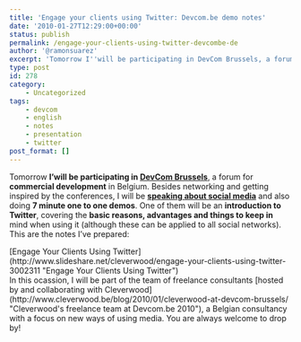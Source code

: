 ```yaml
---
title: 'Engage your clients using Twitter: Devcom.be demo notes'
date: '2010-01-27T12:29:00+00:00'
status: publish
permalink: /engage-your-clients-using-twitter-devcombe-de
author: '@ramonsuarez'
excerpt: 'Tomorrow I''will be participating in DevCom Brussels, a forum for commercial development in Belgium. Besides networking and getting inspired by the conferences, I will be speaking about social media and also doing 7 minute one to one demos. One of ...'
type: post
id: 278
category:
    - Uncategorized
tags:
    - devcom
    - english
    - notes
    - presentation
    - twitter
post_format: []
---
```

Tomorrow **I’will be participating in [DevCom Brussels](http://www.devcom.be "DevCom Brussels")**, a forum for **commercial development** in Belgium. Besides networking and getting inspired by the conferences, I will be [**speaking about social media**](http://www.devcom.be/conferences_content/155032/blogs-social-networks-instant-messaging-video-geo-localisation-m-business-a-revolution-is-walking-how-to-integrate-those-new-e-marketing-levers-and-boost-efficiency-of-your-multi-channel-contact-centre-in-french-and-english.html "EBO4 - Blogs, social networks, instant messaging, video-, geo-localisation, M-business... A revolution is walking! How to integrate those new e-marketing levers and boost efficiency of your multi-channel contact centre ? in French and English") and also doing **7 minute one to one demos**. One of them will be an **introduction to Twitter**, covering the **basic reasons, advantages and things to keep in** mind when using it (although these can be applied to all social networks). This are the notes I’ve prepared:

<div style="text-align:left;">[Engage Your Clients Using Twitter](http://www.slideshare.net/cleverwood/engage-your-clients-using-twitter-3002311 "Engage Your Clients Using Twitter") </div>In this ocassion, I will be part of the team of freelance consultants [hosted by and collaborating with Cleverwood](http://www.cleverwood.be/blog/2010/01/cleverwood-at-devcom-brussels/ "Cleverwood's freelance team at Devcom.be 2010"), a Belgian consultancy with a focus on new ways of using media. You are always welcome to drop by!